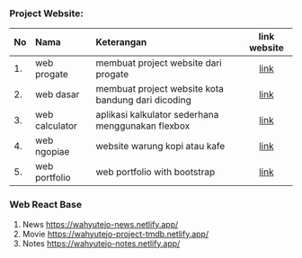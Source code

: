 ### Project Website:

|No |Nama               |Keterangan                                         |link website                                               |
|:--| :--               |    :----                                          |         :---:                                             | 
|1. |web progate        |membuat project website dari progate               |[link](https://wahyutejo.github.io/web-progate/)           |
|2. |web dasar          |membuat project website kota bandung dari dicoding |[link](https://wahyutejo.github.io/web-dasar-bandung/)     |
|3. |web calculator     |aplikasi kalkulator sederhana menggunakan flexbox  |[link](https://wahyutejo.github.io/calculator/)            |
|4. |web ngopiae        |website warung kopi atau kafe                      |[link](https://wahyutejo.github.io/ngopiae/)               |
|5. |web portfolio      |web portfolio with bootstrap                       |[link](https://wahyutejo.github.io/web-portfolio/)         |


### Web React Base

1. News         https://wahyutejo-news.netlify.app/
2. Movie        https://wahyutejo-project-tmdb.netlify.app/
3. Notes        https://wahyutejo-notes.netlify.app/
